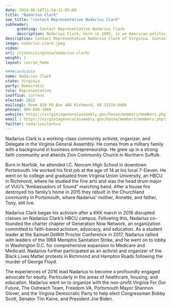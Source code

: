 ```yaml
---
date: 2024-06-18T11:54:12-05:00
title: "Nadarius Clark"
seo_title: "contact Representative Nadarius Clark"
subheader:
     greeting: Contact Representative Nadarius Clark
     description: Nadarius Clark, born in 1995, is an American politician affiliated with the Democratic Party. He serves as a member of the Virginia House of Delegates, representing District 84, and assumed office on January 10, 2024.
description: Contact Representative Nadarius Clark of Virginia. Contact information for Nadarius Clark includes email address, phone number, and mailing address.
image: nadarius-clark.jpeg
video:
url: /states/virginia/nadarius-clark/
weight: 1
layout: course_home

####candidate
name: Nadarius Clark
state: Virginia
party: Democratic
role: Representative
inoffice: current
elected: 2022
mailing1: Room 820 PO Box 406 Richmond, VA 23218-0406
phone1: 804-698-1084
website: https://virginiageneralassembly.gov/house/members/members.php?id=H0336/
email : https://virginiageneralassembly.gov/house/members/members.php?id=H0336/
twitter: nadariusclarkva
---
```

Nadarius Clark is a working-class community activist, organizer, and Delegate in the Virginia General Assembly. He comes from a military family with a background in business entrepreneurship. He grew up in a strong faith community and attends Zion Community Church in Northern Suffolk.

Born in Norfolk, he attended I.C. Norcom High School in downtown Portsmouth. He worked his first job at the age of 14 at his local 7-Eleven. He went on to college and graduated from Virginia Union University, an HBCU in Richmond, where he studied the fine arts and was the head drum major of VUU’s “Ambassadors of Sound” marching band. After a house fire destroyed his family’s home in 2015 they rebuilt in the Churchland community in Portsmouth, where Nadarius’ mother, Annette, and father, Tony, still live.

Nadarius Clark began his activism after a KKK march in 2016 disrupted classes on Nadarius Clark’s HBCU campus. Following this, Nadarius co-founded the charter chapter of Generation Now Network, an organization committed to faith-based activism, advocacy, and education. As a student leader at the Samuel DeWitt Proctor Conference in 2017, Nadarius rallied with leaders of the 1968 Memphis Sanitation Strike, and he went on to lobby in Washington D.C. for comprehensive expansion to Medicare and Medicaid. Nadarius further participated as an activist and organizer of the Black Lives Matter protests in Richmond and Hampton Roads following the murder of George Floyd.

The experiences of 2016 lead Nadarius to become a profoundly engaged advocate for equity. Particularly in the areas of healthcare, housing, and education.  Nadarius went on to organize with the non-profit Virginia For Our Future, The Outreach Team, Freedom VA,  Portsmouth Mayor Shannon Glover, and the Virginia Democratic Party to help elect Congressman Bobby Scott, Senator Tim Kaine, and President Joe Biden.

